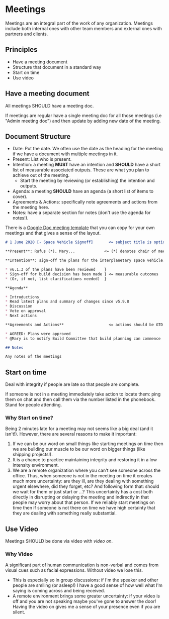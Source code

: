 # Meetings

Meetings are an integral part of the work of any organization. Meetings include both internal ones with other team members and external ones with partners and clients.

## Principles

* Have a meeting document
* Structure that document in a standard way
* Start on time
* Use video

## Have a meeting document

All meetings SHOULD have a meeting doc.

If meetings are regular have a single meeting doc for all those meetings (i.e "Admin meeting doc") and then update by adding new date of the meeting.

## Document Structure

* Date: Put the date. We often use the date as the heading for the meeting if we have a document with multiple meetings in it.
* Present: List who is present.
* Intention: a meeting **MUST** have an intention and **SHOULD** have a short list of measurable associated outputs. These are what you plan to achieve out of the meeting.
  * Start the meeting by reviewing (or establishing) the intention and outputs.
* Agenda: a meeting **SHOULD** have an agenda (a short list of items to cover).
* Agreements & Actions: specifically note agreements and actions from the meeting here.
* Notes: have a separate section for notes (don't use the agenda for notes!).

There is a [Google Doc meeting template][meeting template] that you can copy for your own meetings and that gives a sense of the layout.

```md
# 1 June 2020 [- Space Vehicle Signoff]       <= subject title is optional

**Present**: Rufus (*), Mary...             <= (*) denotes chair of meeting

**Intention**: sign-off the plans for the interplanetary space vehicle.

* v6.1.3 of the plans have been reviewed    } 
* Sign-off for build decision has been made } <= measurable outcomes
* (Or, if not, list clarifications needed)  }

**Agenda**

* Introductions
* Read latest plans and summary of changes since v5.9.8
* Discussion
* Vote on approval
* Next actions

**Agreements and Actions**                    <= actions should be GTD "next actions"

* AGREED: Plans were approved
* @Mary is to notify Build Committee that build planning can commence

## Notes

Any notes of the meetings
```

[meeting template]: https://docs.google.com/document/d/15tG_Bd-SxWQMUH9zNnft2kcxihqLwIccbbOpIhoUH8c/edit#


## Start on time

Deal with integrity if people are late so that people are complete.

If someone is not in a meeting immediately take action to locate them: ping them on chat and then call them via the number listed in the phonebook. Stand for people attending.

### Why Start on time?

Being 2 minutes late for a meeting may not seems like a big deal (and it isn't!). However, there are several reasons to make it important:

  1. If we can be our word on small things like starting meetings on time then we are building our muscle to be our word on bigger things (like shipping projects!).
  2. It is a chance to practice maintaining integrity and restoring it in a low intensity environment.
  3. We are a remote organization where you can't see someone across the office. Thus, when someone is not in the meeting on time it creates much more uncertainty: are they ill, are they dealing with something urgent elsewhere, did they forget, etc? And following form that: should we wait for them or just start or ...? This uncertainty has a cost both directly in disrupting or delaying the meeting and indirectly in that people may worry about that person. If we reliably start meetings on time then if someone is not there on time we have high certainty that they are dealing with something really substantial.

## Use Video

Meetings SHOULD be done via video with *video on*.

### Why Video

A significant part of human communication is non-verbal and comes from visual cues such as facial expressions. Without video we lose this.
  * This is especially so in group discussions: if I'm the speaker and other people are smiling (or asleep!) I have a good sense of how well what I'm saying is coming across and being received. 
  * A remote environment brings some greater uncertainty: if your video is off and you are not speaking maybe you've gone to answer the door! Having the video on gives me a sense of your presence even if you are silent.

